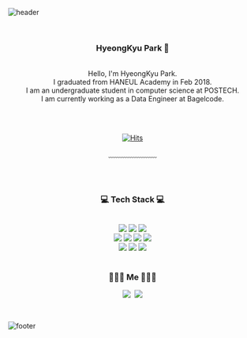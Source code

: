 ![header](https://capsule-render.vercel.app/api?type=waving&&color=gradient&height=100&section=header&fontSize=90)


<div align = "center">

<br/>
<h3>HyeongKyu Park 🦙</h3><br/>
Hello, I'm HyeongKyu Park.<br/>
I graduated from HANEUL Academy in Feb 2018.<br/>
I am an undergraduate student in computer science at POSTECH.<br/>
I am currently working as a Data Engineer at Bagelcode.

<br/><br/>


[![Hits](https://hits.seeyoufarm.com/api/count/incr/badge.svg?url=https%3A%2F%2Fgithub.com%2FParkHyeongKyu&count_bg=%23E98686&title_bg=%23C62D2D&icon=&icon_color=%23E7E7E7&title=hits&edge_flat=false)](https://hits.seeyoufarm.com)
 
  
﹏﹏﹏﹏﹏﹏﹏

<br/><br/>
 
<h3>💻 Tech Stack 💻</h3>
 
<br/>


<img src="https://img.shields.io/badge/C++-00599C?style=flat-square&logo=C%2B%2B&logoColor=white"/>
<img src="https://img.shields.io/badge/C-A8B9CC?style=flat-square&logo=C&logoColor=white"/>
<img src="https://img.shields.io/badge/Python-3766AB?style=flat-square&logo=Python&logoColor=white"/>
<br>
<img src="https://img.shields.io/badge/Git-F05032?style=flat-square&logo=Git&logoColor=white"/>
<img src="https://img.shields.io/badge/Go-11B48A?style=flat-square&logo=Go&logoColor=white"/>
<img src="https://img.shields.io/badge/Mysql-E6B91E?style=flat-square&logo=MySql&logoColor=white"/>
<img src="https://img.shields.io/badge/Kubernetes-326CES?style=flat-square&logo=Kubernetes&logoColor=white"/>
<br>
<img src="https://img.shields.io/badge/Apache Airflow-017CEE?style=flat-square&logo=Apache Airflow&logoColor=white"/>
<img src="https://img.shields.io/badge/Databricks-FF3621?style=flat-square&logo=Databricks&logoColor=white"/>
<img src="https://img.shields.io/badge/Amazon AWS-232F3E?style=flat-square&logo=Amazon AWS&logoColor=white"/>
</div>

<br/>
<h3 align="center"> 🧑🏻‍💻 Me 🧑🏻‍💻 </h3>
<p align="center">
  <a href="https://www.instagram.com/nolja_gyu/"><img src="https://img.shields.io/badge/Instagram-E4405F?style=flat-square&logo=Instagram&logoColor=white&link=https://www.instagram.com/nolja_gyu/"/></a>&nbsp
  <a href="habad123@naver.com"><img src="https://img.shields.io/badge/Gmail-d14836?style=flat-square&logo=Gmail&logoColor=white&link=habad123@naver.com"/></a>
</p>
<br>

![footer](https://capsule-render.vercel.app/api?type=waving&&color=gradient&height=100&section=footer&fontSize=90)




